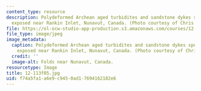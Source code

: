 ```yaml
---
content_type: resource
description: Polydeformed Archean aged turbidites and sandstone dykes spectacularly
  exposed near Rankin Inlet, Nunavut, Canada. (Photo courtesy of Chris Studnicki-Gizbert.)
file: https://ol-ocw-studio-app-production.s3.amazonaws.com/courses/12-113-structural-geology-fall-2005/f74a5fa1a6e9c9450ad17694162182e6_12-113f05.jpg
file_type: image/jpeg
image_metadata:
  caption: Polydeformed Archean aged turbidites and sandstone dykes spectacularly
    exposed near Rankin Inlet, Nunavut, Canada. (Photo courtesy of Chris Studnicki-Gizbert.)
  credit: ''
  image-alt: Folds near Nunavut, Canada.
resourcetype: Image
title: 12-113f05.jpg
uid: f74a5fa1-a6e9-c945-0ad1-7694162182e6
---
```

